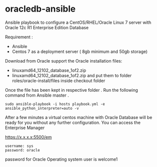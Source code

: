 # oracledb-ansible
Ansible playbook to configure a CentOS/RHEL/Oracle Linux 7 server with Oracle 12c R1 Enterprise Edition Database

Requirement : 

- Ansible
- Centos 7 as a deployment server  ( 8gb minimum and 50gb storage)


Download from Oracle support the Oracle installation files: 
- linuxamd64_12102_database_1of2.zip
- linuxamd64_12102_database_1of2.zip
and put them to folder roles/oracle-install/files inside checkout folder

Once the file has been kept in respective folder . Run the following command from Ansible master . 

```
sudo ansible-playbook -i hosts playbook.yml -e ansible_python_interpreter=auto -v

```

After a few minutes a virtual centos machine  with Oracle Database will be ready for you without any further configuration. You can access the Enterprise Manager 

https://x.x.x.x:5500/em

```
username: sys
password: oracle
```


password for Oracle Operating system user is welcome1


